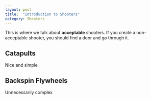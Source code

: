 ```yaml
---
layout: post
title:  "Introduction to Shooters"
category: Shooters
---
```

This is where we talk about **acceptable** shooters. If you create a non-acceptable shooter, you should find a door and go through it.

## Catapults
Nice and simple

## Backspin Flywheels
Unnecessarily complex

